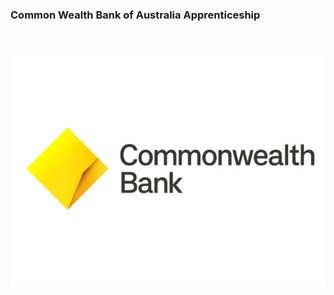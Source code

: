 

### Common Wealth Bank of Australia Apprenticeship
</br>
<p align="center">
  <img width="800" alt="Photo" src="https://github.com/Bharath5050/CBA-Projects-and-Tasks/blob/main/CBA.jpg" />
</p>
